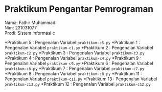 # Praktikum Pengantar Pemrograman
<div> Nama: Fathir Muhammad </div>
<div> Nim: 231031077 </div>
<div> Prodi: Sistem Informasi c </div>



*Praktikum 5 : Pengenalan Variabel `praktikum-c5.py`
*Praktikum 1 : Pengenalan Variabel `praktikum-c1.py`
*Praktikum 2 : Pengenalan Variabel `praktikum-c2.py`
*Praktikum 3 : Pengenalan Variabel `praktikum-c3.py`
*Praktikum 4 : Pengenalan Variabel `praktikum-c4.py`
*Praktikum 9 : Pengenalan Variabel `praktikum-c9.py`
*Praktikum 6 : Pengenalan Variabel `praktikum-c6.py`
*Praktikum 7 : Pengenalan Variabel `praktikum-c7.py`
*Praktikum 8 : Pengenalan Variabel `praktikum-c8.py`
*Praktikum 11 : Pengenalan Variabel `praktikum-c11.py`
*Praktikum 13 : Pengenalan Variabel `praktikum-c13.py`
*Praktikum 12 : Pengenalan Variabel `praktikum-c12.py`











